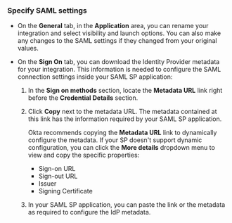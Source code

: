 ### Specify SAML settings

* On the **General** tab, in the **Application** area, you can rename your integration and select visibility and launch options. You can also make any changes to the SAML settings if they changed from your original values.

* On the **Sign On** tab, you can download the Identity Provider metadata for your integration. This information is needed to configure the SAML connection settings inside your SAML SP application:
  1. In the **Sign on methods** section, locate the **Metadata URL** link right before the **Credential Details** section.
  1. Click **Copy** next to the metadata URL. The metadata contained at this link has the information required by your SAML SP application.

      Okta recommends copying the **Metadata URL** link to dynamically configure the metadata. If your SP doesn't support dynamic configuration, you can click the **More details** dropdown menu to view and copy the specific properties:
       * Sign-on URL
       * Sign-out URL
       * Issuer
       * Signing Certificate
  1. In your SAML SP application, you can paste the link or the metadata as required to configure the IdP metadata.
